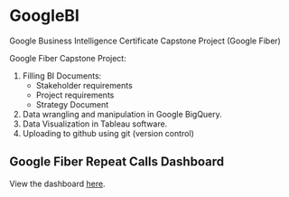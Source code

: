 # GoogleBI
Google Business Intelligence Certificate Capstone Project (Google Fiber)

Google Fiber Capstone Project:
1. Filling BI Documents:
   - Stakeholder requirements
   - Project requirements
   - Strategy Document
3. Data wrangling and manipulation in Google BigQuery.
4. Data Visualization in Tableau software.
5. Uploading to github using git (version control)

## Google Fiber Repeat Calls Dashboard

View the dashboard [here](https://public.tableau.com/app/profile/salma.gouda/viz/GoogleBusinessIntlligenceGoogleFiberRepeatCalls/RepeatCalls).

